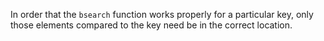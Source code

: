 In order that the `bsearch` function works properly for a particular key, only those elements compared to the key need be in the correct location.
